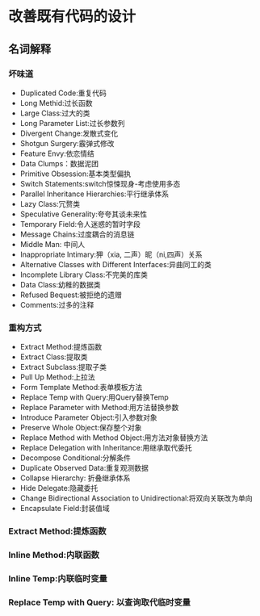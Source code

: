 # 改善既有代码的设计

## 名词解释

### 坏味道

- Duplicated Code:重复代码
- Long Methid:过长函数
- Large Class:过大的类
- Long Parameter List:过长参数列
- Divergent Change:发散式变化
- Shotgun Surgery:霰弹式修改
- Feature Envy:依恋情结
- Data Clumps：数据泥团
- Primitive Obsession:基本类型偏执
- Switch Statements:switch惊悚现身-考虑使用多态
- Parallel Inheritance Hierarchies:平行继承体系
- Lazy Class:冗赘类
- Speculative Generality:夸夸其谈未来性
- Temporary Field:令人迷惑的暂时字段
- Message Chains:过度耦合的消息链
- Middle Man: 中间人
- Inappropriate Intimary:狎（xia, 二声）昵（ni,四声）关系
- Alternative Classes with Different Interfaces:异曲同工的类
- Incomplete Library Class:不完美的库类
- Data Class:幼稚的数据类
- Refused Bequest:被拒绝的遗赠
- Comments:过多的注释

### 重构方式

- Extract Method:提炼函数
- Extract Class:提取类
- Extract Subclass:提取子类
- Pull Up Method:上拉法
- Form Template Method:表单模板方法
- Replace Temp with Query:用Query替换Temp
- Replace Parameter with Method:用方法替换参数
- Introduce Parameter Object:引入参数对象
- Preserve Whole Object:保存整个对象
- Replace Method with Method Object:用方法对象替换方法
- Replace Delegation with Inheritance:用继承取代委托
- Decompose Conditional:分解条件
- Duplicate Observed Data:重复观测数据
- Collapse Hierarchy: 折叠继承体系
- Hide Delegate:隐藏委托
- Change Bidirectional Association to Unidirectional:将双向关联改为单向
- Encapsulate Field:封装值域


### Extract Method:提炼函数


### Inline Method:内联函数


### Inline Temp:内联临时变量


### Replace Temp with Query: 以查询取代临时变量

### 
